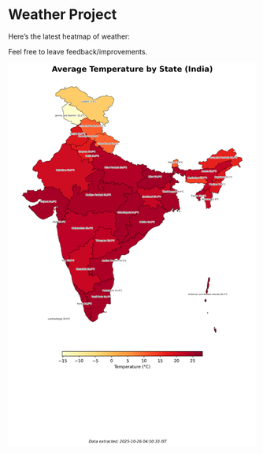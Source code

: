 # Weather Project

Here’s the latest heatmap of weather:

Feel free to leave feedback/improvements.

![India Heatmap](docs/assets/india_heatmap.png?v=FD51E3)
